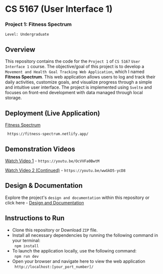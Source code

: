 # CS 5167 (User Interface 1) 
### Project 1: Fitness Spectrum
 
```Level: Undergraduate```  

  
## Overview
This repository contains the code for the ```Project 1``` of  ```CS 5167``` ```User Interface 1``` course. The objective/goal of this project is to develop a ```Movement and Health Goal Tracking Web Application```, which I named **Fitness Spectrum**. This web application allows users to log and track their daily activities, customize goals, and visualize progress through a simple and intuitive user interface. The project is implemented using ```Svelte``` and focuses on front-end development with data managed through local storage.

  
## Deployment (Live Application)  
[Fitness Spectrum](https://fitness-spectrum.netlify.app/)  
  
```  https://fitness-spectrum.netlify.app/  ```  

  
## Demonstration Videos  
[Watch Video 1](https://youtu.be/OcVVFa0BwtM)   -   ``` https://youtu.be/OcVVFa0BwtM ```  
  
[Watch Video 2 (Continued)](https://youtu.be/wwGkD5-ycD8)     -   ``` https://youtu.be/wwGkD5-ycD8 ```   


## Design & Documentation  
Explore the project's ``` design and documentation ``` within this repository or click here - [Design and Documentation](https://github.com/anay-a-joshi/project_1_svelte/blob/master/Design%20%26%20Documentation/Project1_FitnessSpectrum_AnayJoshi.pdf)  


  
## Instructions to Run  
* Clone this repository or Download ``` ZIP ``` file.   
* Install all necessary dependencies by running the following command in your terminal:  
  ```  npm install  ```  
* To launch the application locally, use the following command:  
  ```  npm run dev  ```
* Open your browser and navigate here to view the web application  
  ```  http://localhost:[your_port_number]/  ```
